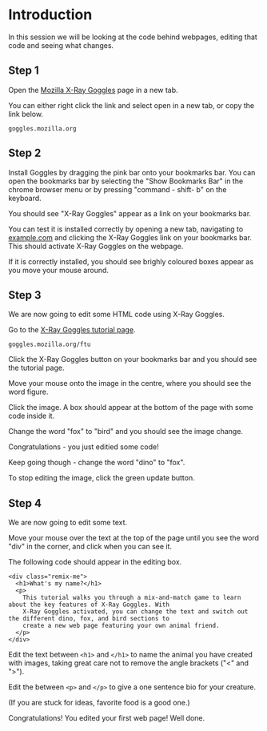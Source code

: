 # Introduction

In this session we will be looking at the code behind webpages, editing that code and seeing what changes. 

## Step 1

Open the [Mozilla X-Ray Goggles](https://goggles.mozilla.org) page in a new tab.

You can either right click the link and select open in a new tab, or copy the link below. 

```
goggles.mozilla.org
```

## Step 2 

Install Goggles by dragging the pink bar onto your bookmarks bar. You can open the bookmarks bar by selecting the 
"Show Bookmarks Bar" in the chrome browser menu or by pressing "command - shift- b" on the keyboard.

You should see "X-Ray Goggles" appear as a link on your bookmarks bar.

You can test it is installed correctly by opening a new tab, navigating to [example.com](http://example.com) and clicking the 
X-Ray Goggles link on your bookmarks bar. This should activate X-Ray Goggles on the webpage. 

If it is correctly installed, you should see brighly coloured boxes appear as you move your mouse around.

## Step 3 

We are now going to edit some HTML code using X-Ray Goggles. 

Go to the [X-Ray Goggles tutorial page](https://goggles.mozilla.org/ftu).

```
goggles.mozilla.org/ftu
```

Click the X-Ray Goggles button on your bookmarks bar and you should see the tutorial page. 

Move your mouse onto the image in the centre, where you should see the word figure. 

Click the image. A box should appear at the bottom of the page with some code inside it. 

Change the word "fox" to "bird" and you should see the image change.

Congratulations - you just editied some code! 

Keep going though - change the word "dino" to "fox".

To stop editing the image, click the green update button.

## Step 4 

We are now going to edit some text. 

Move your mouse over the text at the top of the page until you see the word "div" in the corner, and click when you can see it. 

The following code should appear in the editing box. 

```
<div class="remix-me">
  <h1>What's my name?</h1>
  <p>
    This tutorial walks you through a mix-and-match game to learn about the key features of X-Ray Goggles. With
    X-Ray Goggles activated, you can change the text and switch out the different dino, fox, and bird sections to
    create a new web page featuring your own animal friend.
  </p>
</div>
```

Edit the text between `<h1>` and `</h1>` to name the animal you have created with images, taking great care not to remove the angle brackets ("<" and ">").

Edit the between `<p>` and `</p>` to give a one sentence bio for your creature.

(If you are stuck for ideas, favorite food is a good one.) 

Congratulations! You edited your first web page! Well done.

